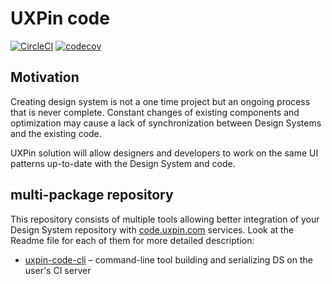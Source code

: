 # UXPin code

[![CircleCI](https://circleci.com/gh/UXPin/uxpin-code-tools/tree/master.svg?style=svg&circle-token=3be428149d85d471f8a2661cc39d764a12df725f)](https://circleci.com/gh/UXPin/uxpin-code-tools/tree/master)
[![codecov](https://codecov.io/gh/UXPin/uxpin-code-tools/branch/master/graph/badge.svg?token=oCSlKMhJDN)](https://codecov.io/gh/UXPin/uxpin-code-tools)

## Motivation

Creating design system is not a one time project but an ongoing process that is never complete. Constant changes of existing components and optimization may cause a lack of synchronization between Design Systems and the existing code. 

UXPin solution will allow designers and developers to work on the same UI patterns up-to-date with the Design System and code.

## multi-package repository

This repository consists of multiple tools allowing better integration of your Design System repository with [code.uxpin.com](http://code.uxpin.com) services. Look at the Readme file for each of them for more detailed description:
* [uxpin-code-cli](packages/uxpin-code-cli/Readme.md) – command-line tool building and serializing DS on the user's CI server

